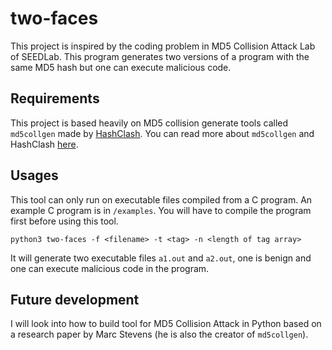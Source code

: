 # two-faces

This project is inspired by the coding problem in MD5 Collision Attack Lab of SEEDLab.
This program generates two versions of a program with the same MD5 hash but one can execute malicious code.

## Requirements

This project is based heavily on MD5 collision generate tools called `md5collgen` made by [HashClash](https://github.com/cr-marcstevens/hashclash).
You can read more about `md5collgen` and HashClash [here](https://www.win.tue.nl/hashclash/).

## Usages

This tool can only run on executable files compiled from a C program. An example C program is in `/examples`. You
will have to compile the program first before using this tool.

```
python3 two-faces -f <filename> -t <tag> -n <length of tag array>
```

It will generate two executable files `a1.out` and `a2.out`, one is benign and one can execute malicious code in the
program.

## Future development

I will look into how to build tool for MD5 Collision Attack in Python based on
a research paper by Marc Stevens (he is also the creator of `md5collgen`).
